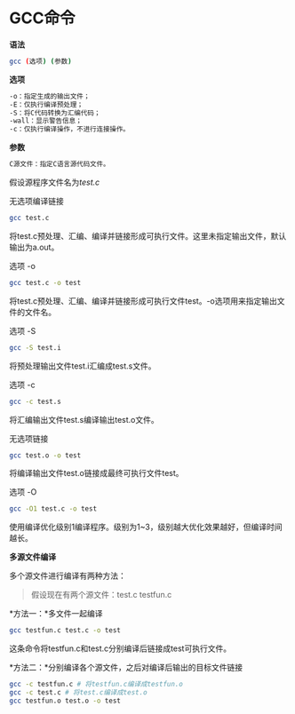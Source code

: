 # GCC命令

**语法**

```bash
gcc (选项) (参数)
```

**选项**

```txt
-o：指定生成的输出文件；
-E：仅执行编译预处理；
-S：将C代码转换为汇编代码；
-wall：显示警告信息；
-c：仅执行编译操作，不进行连接操作。
```

**参数**

```txt
C源文件：指定C语言源代码文件。
```

假设源程序文件名为*test.c*

无选项编译链接

```bash
gcc test.c
```

将test.c预处理、汇编、编译并链接形成可执行文件。这里未指定输出文件，默认输出为a.out。

选项 -o

```bash
gcc test.c -o test
```

将test.c预处理、汇编、编译并链接形成可执行文件test。-o选项用来指定输出文件的文件名。

选项 -S

```bash
gcc -S test.i
```

将预处理输出文件test.i汇编成test.s文件。

选项 -c

```bash
gcc -c test.s
```

将汇编输出文件test.s编译输出test.o文件。

无选项链接

```bash
gcc test.o -o test
```

将编译输出文件test.o链接成最终可执行文件test。

选项 -O

```bash
gcc -O1 test.c -o test
```

使用编译优化级别1编译程序。级别为1~3，级别越大优化效果越好，但编译时间越长。

**多源文件编译**

多个源文件进行编译有两种方法：

> 假设现在有两个源文件：test.c testfun.c

*方法一：*多文件一起编译

```bash
gcc testfun.c test.c -o test
```

这条命令将testfun.c和test.c分别编译后链接成test可执行文件。

*方法二：*分别编译各个源文件，之后对编译后输出的目标文件链接

```bash
gcc -c testfun.c # 将testfun.c编译成testfun.o
gcc -c test.c # 将test.c编译成test.o
gcc testfun.o test.o -o test
```

